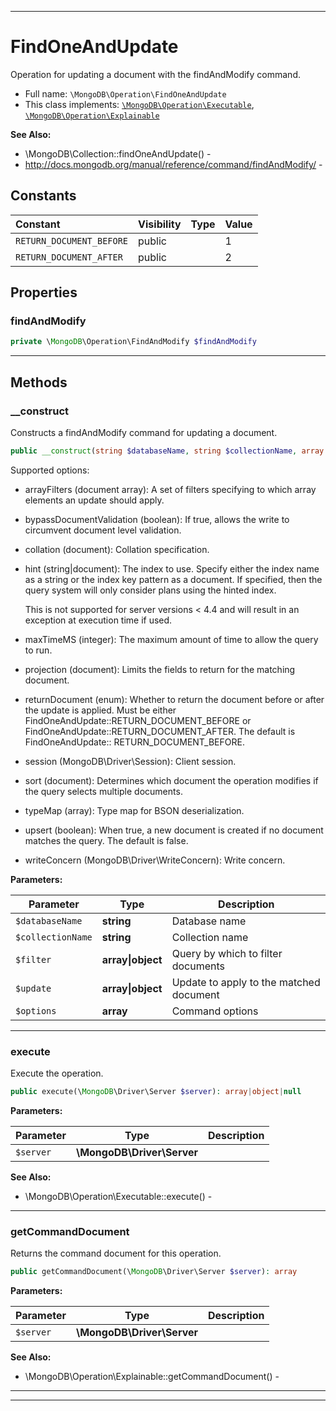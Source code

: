 ***

# FindOneAndUpdate

Operation for updating a document with the findAndModify command.

* Full name: `\MongoDB\Operation\FindOneAndUpdate`
* This class implements:
  [`\MongoDB\Operation\Executable`](./Executable.md), [`\MongoDB\Operation\Explainable`](./Explainable.md)

**See Also:**

* \MongoDB\Collection::findOneAndUpdate() -
* http://docs.mongodb.org/manual/reference/command/findAndModify/ -

## Constants

| Constant | Visibility | Type | Value |
|:---------|:-----------|:-----|:------|
|`RETURN_DOCUMENT_BEFORE`|public| |1|
|`RETURN_DOCUMENT_AFTER`|public| |2|

## Properties

### findAndModify

```php
private \MongoDB\Operation\FindAndModify $findAndModify
```

***

## Methods

### __construct

Constructs a findAndModify command for updating a document.

```php
public __construct(string $databaseName, string $collectionName, array|object $filter, array|object $update, array $options = []): mixed
```

Supported options:

* arrayFilters (document array): A set of filters specifying to which array elements an update should apply.

* bypassDocumentValidation (boolean): If true, allows the write to circumvent document level validation.

* collation (document): Collation specification.

* hint (string|document): The index to use. Specify either the index name as a string or the index key pattern as a
  document. If specified, then the query system will only consider plans using the hinted index.

  This is not supported for server versions < 4.4 and will result in an exception at execution time if used.

* maxTimeMS (integer): The maximum amount of time to allow the query to run.

* projection (document): Limits the fields to return for the matching document.

* returnDocument (enum): Whether to return the document before or after the update is applied. Must be either
  FindOneAndUpdate::RETURN_DOCUMENT_BEFORE or FindOneAndUpdate::RETURN_DOCUMENT_AFTER. The default is FindOneAndUpdate::
  RETURN_DOCUMENT_BEFORE.

* session (MongoDB\Driver\Session): Client session.

* sort (document): Determines which document the operation modifies if the query selects multiple documents.

* typeMap (array): Type map for BSON deserialization.

* upsert (boolean): When true, a new document is created if no document matches the query. The default is false.

* writeConcern (MongoDB\Driver\WriteConcern): Write concern.

**Parameters:**

| Parameter | Type | Description |
|-----------|------|-------------|
| `$databaseName` | **string** | Database name |
| `$collectionName` | **string** | Collection name |
| `$filter` | **array&#124;object** | Query by which to filter documents |
| `$update` | **array&#124;object** | Update to apply to the matched document |
| `$options` | **array** | Command options |

***

### execute

Execute the operation.

```php
public execute(\MongoDB\Driver\Server $server): array|object|null
```

**Parameters:**

| Parameter | Type | Description |
|-----------|------|-------------|
| `$server` | **\MongoDB\Driver\Server** |  |

**See Also:**

* \MongoDB\Operation\Executable::execute() -

***

### getCommandDocument

Returns the command document for this operation.

```php
public getCommandDocument(\MongoDB\Driver\Server $server): array
```

**Parameters:**

| Parameter | Type | Description |
|-----------|------|-------------|
| `$server` | **\MongoDB\Driver\Server** |  |

**See Also:**

* \MongoDB\Operation\Explainable::getCommandDocument() -

***


***

